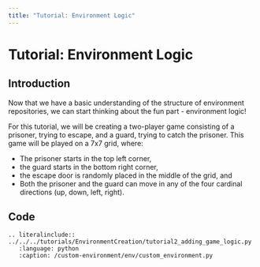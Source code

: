 ```yaml
---
title: "Tutorial: Environment Logic"
---
```


# Tutorial: Environment Logic

## Introduction

Now that we have a basic understanding of the structure of environment repositories, we can start thinking about the fun part - environment logic!

For this tutorial, we will be creating a two-player game consisting of a prisoner, trying to escape, and a guard, trying to catch the prisoner. This game will be played on a 7x7 grid, where:
- The prisoner starts in the top left corner,
- the guard starts in the bottom right corner,
- the escape door is randomly placed in the middle of the grid, and 
- Both the prisoner and the guard can move in any of the four cardinal directions (up, down, left, right).

## Code

```{eval-rst}
.. literalinclude:: ../../../tutorials/EnvironmentCreation/tutorial2_adding_game_logic.py
   :language: python
   :caption: /custom-environment/env/custom_environment.py
```
